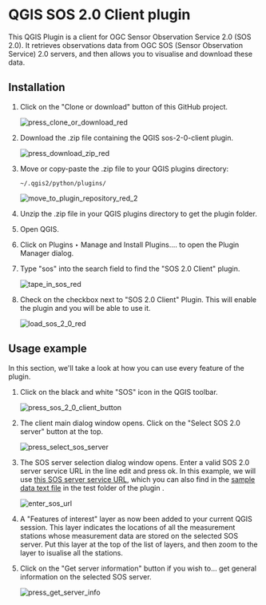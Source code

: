 # QGIS SOS 2.0 Client plugin
This QGIS Plugin is a client for OGC Sensor Observation Service 2.0 (SOS 2.0). 
It retrieves observations data from OGC SOS (Sensor Observation Service) 2.0 servers, and then allows you to visualise and download these data.     

## Installation    
1. Click on the "Clone or download" button of this GitHub project. 

   ![press_clone_or_download_red](https://user-images.githubusercontent.com/20395133/28575415-25421f3c-7151-11e7-97b4-aaf707255e0e.png)      


2. Download the .zip file containing the QGIS sos-2-0-client plugin.      

   ![press_download_zip_red](https://user-images.githubusercontent.com/20395133/28575446-3bc776e4-7151-11e7-8f17-d7d298d7f1a8.png)              

3. Move or copy-paste the .zip file to your QGIS plugins directory:
   ```
   ~/.qgis2/python/plugins/
   ```
    ![move_to_plugin_repository_red_2](https://user-images.githubusercontent.com/20395133/28575484-5273580e-7151-11e7-9512-3cb04730a730.png)      

4. Unzip the .zip file in your QGIS plugins directory to get the plugin folder.

5. Open QGIS.

6. Click on Plugins ‣ Manage and Install Plugins.... to open the Plugin Manager dialog.

7. Type "sos" into the search field to find the "SOS 2.0 Client" plugin.      

   ![tape_in_sos_red](https://user-images.githubusercontent.com/20395133/28575533-7b359a2c-7151-11e7-81bd-93d93fcbb807.png)              
   
8. Check on the checkbox next to "SOS 2.0 Client" Plugin. This will enable the plugin and you will be able to use it.          

   ![load_sos_2_0_red](https://user-images.githubusercontent.com/20395133/28575657-dd3f54ec-7151-11e7-95ab-a84fd6f78d33.png)    
   


## Usage example

In this section, we'll take a look at how you can use every feature of the plugin.
1. Click on the black and white "SOS" icon in the QGIS toolbar.             

   ![press_sos_2_0_client_button](https://user-images.githubusercontent.com/20395133/28576345-0817b2f2-7154-11e7-859b-ac8031bead32.png)        
   
2. The client main dialog window opens. Click on the "Select SOS 2.0 server" button at the top.     

   ![press_select_sos_server](https://user-images.githubusercontent.com/20395133/28576984-b1c9dec8-7155-11e7-861d-2503abcfb8ed.png) 
   
3. The SOS server selection dialog window opens. Enter a valid SOS 2.0 server service URL in the line edit and press ok. In this example, we will use [this SOS server service URL](http://insitu.webservice-energy.org/52n-sos-webapp/sos), which you can also find in the [sample data text file](/test/sample_data.txt) in the test folder of the plugin .  

   ![enter_sos_url](https://user-images.githubusercontent.com/20395133/28578028-c29d9c5a-7158-11e7-87c9-01381ceb944f.png) 
   
4. A "Features of interest" layer as now been added to your current QGIS session. This layer indicates the locations of all the measurement stations whose measurement data are stored on the selected SOS server. Put this layer at the top of the list of layers, and then zoom to the layer to isualise all the stations.

5. Click on the "Get server information" button if you wish to... get general information on the selected SOS server.     

   ![press_get_server_info](https://user-images.githubusercontent.com/20395133/28581852-c23636e0-7163-11e7-8bb1-1e9b8e6d7ad7.png)    
 
	


